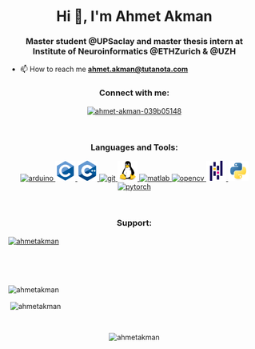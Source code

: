 <h1 align="center">Hi 👋, I'm Ahmet Akman</h1>
<h3 align="center">Master student @UPSaclay and master thesis intern at Institute of Neuroinformatics @ETHZurich & @UZH</h3>


- 📫 How to reach me **ahmet.akman@tutanota.com**

<h3 align="center">Connect with me:</h3>
<p align="center">
<a href="https://linkedin.com/in/ahmet-akman-039b05148" target="blank"><img align="center" src="https://raw.githubusercontent.com/rahuldkjain/github-profile-readme-generator/master/src/images/icons/Social/linked-in-alt.svg" alt="ahmet-akman-039b05148" height="30" width="40" /></a>
</p>
</br>

<h3 align="center">Languages and Tools:</h3>
<p align="center"> <a href="https://www.arduino.cc/" target="_blank" rel="noreferrer"> <img src="https://cdn.worldvectorlogo.com/logos/arduino-1.svg" alt="arduino" width="40" height="40"/> </a> <a href="https://www.cprogramming.com/" target="_blank" rel="noreferrer"> <img src="https://raw.githubusercontent.com/devicons/devicon/master/icons/c/c-original.svg" alt="c" width="40" height="40"/> </a> <a href="https://www.w3schools.com/cpp/" target="_blank" rel="noreferrer"> <img src="https://raw.githubusercontent.com/devicons/devicon/master/icons/cplusplus/cplusplus-original.svg" alt="cplusplus" width="40" height="40"/> </a> <a href="https://git-scm.com/" target="_blank" rel="noreferrer"> <img src="https://www.vectorlogo.zone/logos/git-scm/git-scm-icon.svg" alt="git" width="40" height="40"/> </a> <a href="https://www.linux.org/" target="_blank" rel="noreferrer"> <img src="https://raw.githubusercontent.com/devicons/devicon/master/icons/linux/linux-original.svg" alt="linux" width="40" height="40"/> </a> <a href="https://www.mathworks.com/" target="_blank" rel="noreferrer"> <img src="https://upload.wikimedia.org/wikipedia/commons/2/21/Matlab_Logo.png" alt="matlab" width="40" height="40"/> </a> <a href="https://opencv.org/" target="_blank" rel="noreferrer"> <img src="https://www.vectorlogo.zone/logos/opencv/opencv-icon.svg" alt="opencv" width="40" height="40"/> </a> <a href="https://pandas.pydata.org/" target="_blank" rel="noreferrer"> <img src="https://raw.githubusercontent.com/devicons/devicon/2ae2a900d2f041da66e950e4d48052658d850630/icons/pandas/pandas-original.svg" alt="pandas" width="40" height="40"/> </a> <a href="https://www.python.org" target="_blank" rel="noreferrer"> <img src="https://raw.githubusercontent.com/devicons/devicon/master/icons/python/python-original.svg" alt="python" width="40" height="40"/> </a> <a href="https://pytorch.org/" target="_blank" rel="noreferrer"> <img src="https://www.vectorlogo.zone/logos/pytorch/pytorch-icon.svg" alt="pytorch" width="40" height="40"/> </a> </p>
</br>

<h3 align="center">Support:</h3>
<p><a href="https://www.buymeacoffee.com/ahmetakman"> <img align="center" src="https://cdn.buymeacoffee.com/buttons/v2/default-yellow.png" height="50" width="210" alt="ahmetakman" /></a></p><br><br>
</br>
<p><img align="center" src="https://github-readme-stats.vercel.app/api/top-langs?username=ahmetakman&show_icons=true&theme=merko&locale=en&layout=compact" alt="ahmetakman" /></p>

<p>&nbsp;<img align="center" src="https://github-readme-stats.vercel.app/api?username=ahmetakman&show_icons=true&theme=merko&locale=en" alt="ahmetakman" /></p>
</br>
<p align="center"> <img src="https://komarev.com/ghpvc/?username=ahmetakman&label=Profile%20views&color=0e75b6&style=flat-square" alt="ahmetakman" /> </p>

